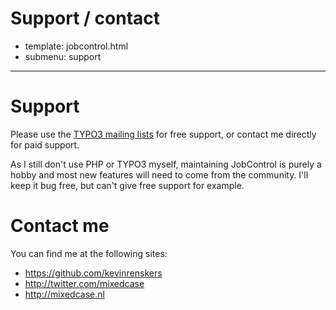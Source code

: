 # Support / contact
- template: jobcontrol.html
- submenu: support
---------------------

# Support

Please use the [TYPO3 mailing lists](http://typo3.org/support/mailing-lists/) for free support, or contact me directly for paid support.

As I still don't use PHP or TYPO3 myself, maintaining JobControl is purely a hobby and most new features will need to come from the community. I'll keep it bug free, but can't give free support for example.

# Contact me

You can find me at the following sites:

- https://github.com/kevinrenskers
- http://twitter.com/mixedcase
- http://mixedcase.nl

